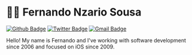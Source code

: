 # :technologist: Fernando Nzario Sousa


[![Github Badge](https://img.shields.io/badge/-Github-000?style=flat-square&logo=Github&logoColor=white&link=https://github.com/fnazarios)](https://github.com/fnazarios)
[![Twitter Badge](https://img.shields.io/badge/-Twitter-1ca0f1?style=flat-square&labelColor=1ca0f1&logo=twitter&logoColor=white&link=https://twitter.com/fnazarios)](https://twitter.com/fnazarios)
[![Gmail Badge](https://img.shields.io/badge/-Gmail-c14438?style=flat-square&logo=Gmail&logoColor=white&link=mailto:fnazarios@gmail.com)](mailto:fnazarios@gmail.com)

Hello! My name is Fernando and I've working with software development since 2006 and focused on iOS since 2009. 

